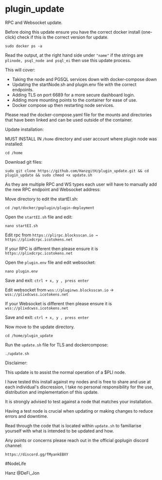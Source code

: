 # plugin_update

RPC and Websocket update.

Before doing this update ensure you have the correct docker install (one-click) check if this is the correct version for update.

    sudo docker ps -a

Read the output, at the right hand side under `"name"` if the strings are `plinode, psql_node and psql_ei` then use this update process.

This will cover:
  - Taking the node and PGSQL services down with docker-compose down
  - Updating the startNode.sh and plugin.env file with the correct endpoints.
  - Adding TLS on port 6689 for a more secure dashboard login.
  - Adding more mounting points to the container for ease of use.
  - Docker compose up then restarting node services.
 
 Please read the docker-compose.yaml file for the mounts and directories that have been linked and can be used outside of the container.
 
 
 
 Update installation:
 
 MUST INSTALL IN `/home` directory and user account where plugin node was installed:
 
    cd /home
 
 Download git files:
 
    sudo git clone https://github.com/HanzgitH/plugin_update.git && cd plugin_update && sudo chmod +x update.sh
    
As they are multiple RPC and WS types each user will have to manually add the new RPC endpoint and Websocket address:

Move directory to edit the startEI.sh:

    cd /opt/docker/goplugin/plugin-deployment
    
Open the `startEI.sh` file and edit:

    nano startEI.sh
    
   Edit rpc from `https://plirpc.blocksscan.io → https://plixdcrpc.icotokens.net`
  
  If your RPC is different then please ensure it is `https://plixdcrpc.icotokens.net`
  
Open the `plugin.env` file and edit websocket:

    nano plugin.env
    
Save and exit:
  `ctrl + x, y , press enter`
    
   Edit websocket from `wss://pluginws.blocksscan.io` → `wss://plixdcwss.icotokens.net`

  If your Websocket is different then please ensure it is `wss://plixdcwss.icotokens.net`
  
Save and exit:
  `ctrl + x, y , press enter`

Now move to the update directory.

    cd /home/plugin_update
    
Run the `update.sh` file for TLS and dockercompose:

    ./update.sh
    
Disclaimer:

This update is to assist the normal operation of a $PLI node.

I have tested this install against my nodes and is free to share and use at each individual's discression, I take no personal responsibility for the use, distribution and implementation of this update.

It is strongly advised to test against a node that matches your installation. 

Having a test node is crucial when updating or making changes to reduce errors and downtime. 

Read through the code that is located within `update.sh` to familiarise yourself with what is intended to be updated and how.

Any points or concerns please reach out in the official goplugin discord channel:

`https://discord.gg/fMyankEBXY`

#NodeLife

Hanz @DeFi_Jon
    
